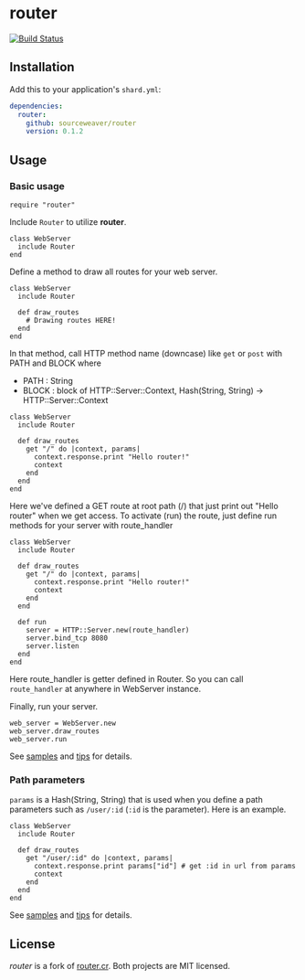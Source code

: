 # router

[![Build Status](https://dl.circleci.com/status-badge/img/gh/sourceweaver/router/tree/master.svg?style=shield)](https://dl.circleci.com/status-badge/redirect/gh/sourceweaver/router/tree/master)

## Installation

Add this to your application's `shard.yml`:

```yaml
dependencies:
  router:
    github: sourceweaver/router
    version: 0.1.2
```

## Usage

### Basic usage

```crystal
require "router"
```

Include `Router` to utilize **router**.
```crystal
class WebServer
  include Router
end
```

Define a method to draw all routes for your web server.
```crystal
class WebServer
  include Router
  
  def draw_routes
    # Drawing routes HERE!
  end
end
```

In that method, call HTTP method name (downcase) like `get` or `post` with PATH and BLOCK where
 - PATH  : String
 - BLOCK : block of HTTP::Server::Context, Hash(String, String) -> HTTP::Server::Context
```crystal
class WebServer
  include Router

  def draw_routes
    get "/" do |context, params|
      context.response.print "Hello router!"
      context
    end
  end
end
```

Here we've defined a GET route at root path (/) that just print out "Hello router" when we get access.
To activate (run) the route, just define run methods for your server with route_handler
```crystal
class WebServer
  include Router
  
  def draw_routes
    get "/" do |context, params|
      context.response.print "Hello router!"
      context
    end
  end
  
  def run
    server = HTTP::Server.new(route_handler)
    server.bind_tcp 8080
    server.listen
  end
end
```
Here route_handler is getter defined in Router. So you can call `route_handler` at anywhere in WebServer instance.

Finally, run your server.
```crystal
web_server = WebServer.new
web_server.draw_routes
web_server.run
```

See [samples](https://github.com/sourceweaver/router/blob/master/samples/sample.cr) and [tips]([samples](https://github.com/sourceweaver/router/blob/master/samples/tips.cr)) for details.

### Path parameters

`params` is a Hash(String, String) that is used when you define a path parameters such as `/user/:id` (`:id` is the parameter). Here is an example.
```crystal
class WebServer
  include Router

  def draw_routes
    get "/user/:id" do |context, params|
      context.response.print params["id"] # get :id in url from params
      context
    end
  end
end
```

See [samples](https://github.com/sourceweaver/router/blob/master/samples/sample.cr) and [tips]([samples](https://github.com/sourceweaver/router/blob/master/samples/tips.cr)) for details.


## License

*router* is a fork of [router.cr](https://github.com/tbrand/router.cr). Both projects are MIT licensed.
